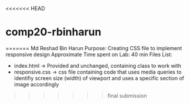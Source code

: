 <<<<<<< HEAD
# comp20-rbinharun
=======
Md Reshad Bin Harun
Purpose: Creating CSS file to implement responsive design
Approximate Time spent on Lab: 40 min
Files List:

* index.html -> Provided and unchanged, containing class to work with
* responsive.css -> css file containing code that uses media queries to identifiy screen size (width) of viewport and uses a specific section of image accordingly
>>>>>>> final submission
